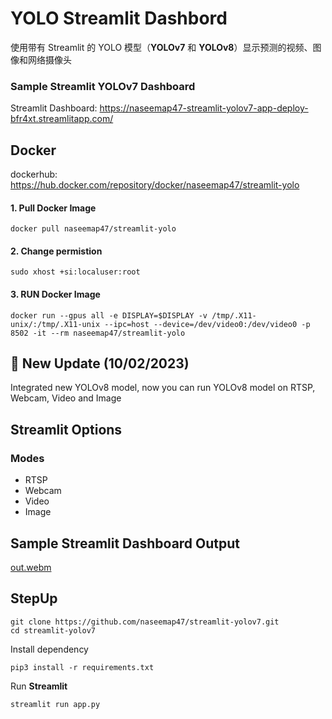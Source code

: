 # YOLO Streamlit Dashbord
使用带有 Streamlit 的 YOLO 模型（**YOLOv7** 和 **YOLOv8**）显示预测的视频、图像和网络摄像头

### Sample Streamlit YOLOv7 Dashboard
Streamlit Dashboard: https://naseemap47-streamlit-yolov7-app-deploy-bfr4xt.streamlitapp.com/

## Docker
dockerhub: https://hub.docker.com/repository/docker/naseemap47/streamlit-yolo

#### 1. Pull Docker Image
```
docker pull naseemap47/streamlit-yolo
```
#### 2. Change permistion
```
sudo xhost +si:localuser:root
```
#### 3. RUN Docker Image
```
docker run --gpus all -e DISPLAY=$DISPLAY -v /tmp/.X11-unix/:/tmp/.X11-unix --ipc=host --device=/dev/video0:/dev/video0 -p 8502 -it --rm naseemap47/streamlit-yolo
```

## 🚀 New Update (10/02/2023)
Integrated new YOLOv8 model, now you can run YOLOv8 model on RTSP, Webcam, Video and Image

## Streamlit Options
### Modes
 - RTSP
 - Webcam
 - Video
 - Image
 
 ## Sample Streamlit Dashboard Output
 
 [out.webm](https://user-images.githubusercontent.com/88816150/193816239-b351c3d6-1d9a-4820-87b5-0cfec1ad5d90.webm)

 ## StepUp
```
git clone https://github.com/naseemap47/streamlit-yolov7.git
cd streamlit-yolov7
```
Install dependency
```
pip3 install -r requirements.txt
```
Run **Streamlit**
```
streamlit run app.py
```

